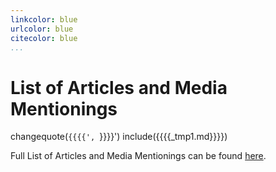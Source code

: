 ```yaml
---
linkcolor: blue
urlcolor: blue
citecolor: blue
...
```


# List of Articles and Media Mentionings

changequote(`{{{{', `}}}}')
include({{{{_tmp1.md}}}})

Full List of Articles and Media Mentionings can be found [here](https://github.com/gutsche/ForThePublic/raw/master/media_list/media_list.pdf).
